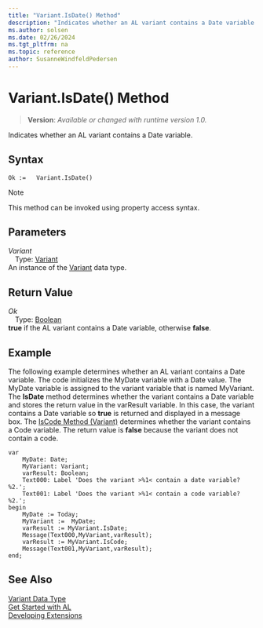 ```yaml
---
title: "Variant.IsDate() Method"
description: "Indicates whether an AL variant contains a Date variable."
ms.author: solsen
ms.date: 02/26/2024
ms.tgt_pltfrm: na
ms.topic: reference
author: SusanneWindfeldPedersen
---
```

[//]: # (START>DO_NOT_EDIT)
[//]: # (IMPORTANT:Do not edit any of the content between here and the END>DO_NOT_EDIT.)
[//]: # (Any modifications should be made in the .xml files in the ModernDev repo.)
# Variant.IsDate() Method
> **Version**: _Available or changed with runtime version 1.0._

Indicates whether an AL variant contains a Date variable.


## Syntax
```AL
Ok :=   Variant.IsDate()
```
> [!NOTE]
> This method can be invoked using property access syntax.
## Parameters
*Variant*  
&emsp;Type: [Variant](variant-data-type.md)  
An instance of the [Variant](variant-data-type.md) data type.  

## Return Value
*Ok*  
&emsp;Type: [Boolean](../boolean/boolean-data-type.md)  
**true** if the AL variant contains a Date variable, otherwise **false**.


[//]: # (IMPORTANT: END>DO_NOT_EDIT)

## Example  
 The following example determines whether an AL variant contains a Date variable. The code initializes the MyDate variable with a Date value. The MyDate variable is assigned to the variant variable that is named MyVariant. The **IsDate** method determines whether the variant contains a Date variable and stores the return value in the varResult variable. In this case, the variant contains a Date variable so **true** is returned and displayed in a message box. The [IsCode Method (Variant)](variant-iscode-method.md) determines whether the variant contains a Code variable. The return value is **false** because the variant does not contain a code. 
   
```al
var
    MyDate: Date;
    MyVariant: Variant;
    varResult: Boolean;
    Text000: Label 'Does the variant >%1< contain a date variable? %2.';
    Text001: Label 'Does the variant >%1< contain a code variable? %2.';
begin
    MyDate := Today;  
    MyVariant :=  MyDate;  
    varResult := MyVariant.IsDate;  
    Message(Text000,MyVariant,varResult);  
    varResult := MyVariant.IsCode;  
    Message(Text001,MyVariant,varResult);  
end;
```  
  

## See Also
[Variant Data Type](variant-data-type.md)  
[Get Started with AL](../../devenv-get-started.md)  
[Developing Extensions](../../devenv-dev-overview.md)